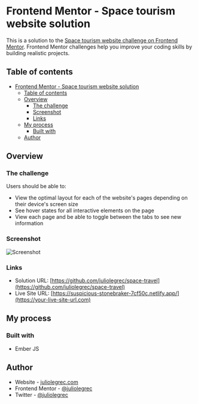 # Frontend Mentor - Space tourism website solution

This is a solution to the [Space tourism website challenge on Frontend Mentor](https://www.frontendmentor.io/challenges/space-tourism-multipage-website-gRWj1URZ3). Frontend Mentor challenges help you improve your coding skills by building realistic projects.

## Table of contents

- [Frontend Mentor - Space tourism website solution](#frontend-mentor---space-tourism-website-solution)
  - [Table of contents](#table-of-contents)
  - [Overview](#overview)
    - [The challenge](#the-challenge)
    - [Screenshot](#screenshot)
    - [Links](#links)
  - [My process](#my-process)
    - [Built with](#built-with)
  - [Author](#author)

## Overview

### The challenge

Users should be able to:

- View the optimal layout for each of the website's pages depending on their device's screen size
- See hover states for all interactive elements on the page
- View each page and be able to toggle between the tabs to see new information

### Screenshot

![Screenshot](./public/assets/screenshot.png)

### Links

- Solution URL: [https://github.com/juliolegrec/space-travel](https://github.com/juliolegrec/space-travel)
- Live Site URL: [https://suspicious-stonebraker-7cf50c.netlify.app/](https://your-live-site-url.com)

## My process

### Built with

- Ember JS

## Author

- Website - [juliolegrec.com](https://www.juliolegrec.com)
- Frontend Mentor - [@juliolegrec](https://www.frontendmentor.io/profile/juliolegrec)
- Twitter - [@juliolegrec](https://twitter.com/JulioLegrec)
